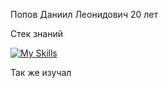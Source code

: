 Попов Даниил Леонидович 20 лет

Стек знаний

[![My Skills](https://skillicons.dev/icons?i=aws,gcp,azure,react,vue,flutter&perline=3)](https://skillicons.dev)

Так же изучал

